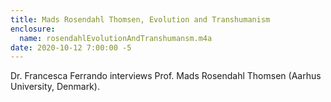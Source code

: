 ```yaml
---
title: Mads Rosendahl Thomsen, Evolution and Transhumanism
enclosure: 
  name: rosendahlEvolutionAndTranshumansm.m4a
date: 2020-10-12 7:00:00 -5
---
```

Dr. Francesca Ferrando interviews Prof. Mads Rosendahl Thomsen (Aarhus University, Denmark).